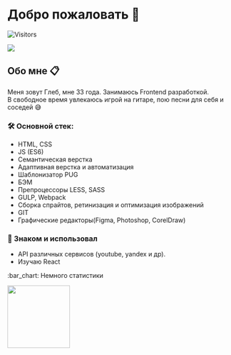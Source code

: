 <!---
pomehy/pomehy is a ✨ special ✨ repository because its `README.md` (this file) appears on your GitHub profile.
You can click the Preview link to take a look at your changes.
--->



# Добро пожаловать 👋
![Visitors](https://visitor-badge.glitch.me/badge?page_id=pomehy)

<a target="_blank" href="https://t.me/cottong"><img src="https://img.shields.io/badge/Telegram-000000?style=plastic&logo=Telegram&labelColor=black"/></a>

## Обо мне 📋

  Меня зовут Глеб, мне 33 года. Занимаюсь Frontend разработкой.<br/>
  В свободное время увлекаюсь игрой на гитаре, пою песни для себя и соседей :sweat_smile:<br/>


<h3>🛠 Основной стек:</h3>

- HTML, CSS
- JS (ES6)
- Семантическая верстка
- Адаптивная верстка и автоматизация
- Шаблонизатор PUG
- БЭМ
- Препроцессоры LESS, SASS
- GULP, Webpack
- Сборка спрайтов, ретинизация и оптимизация изображений
- GIT
- Графические редакторы(Figma, Photoshop, CorelDraw)


<h3>🔨 Знаком и использовал</h3>

- API различных сервисов (youtube, yandex и др).
- Изучаю React



<p>:bar_chart: Немного статистики</p>
<img height="140px" src="https://github-readme-stats.vercel.app/api?username=pomehy&hide_title=true&hide_border=true&show_icons=true&include_all_commits=true&count_private=true&line_height=21&text_color=000&icon_color=000&bg_color=cfcfcf" /><br>
